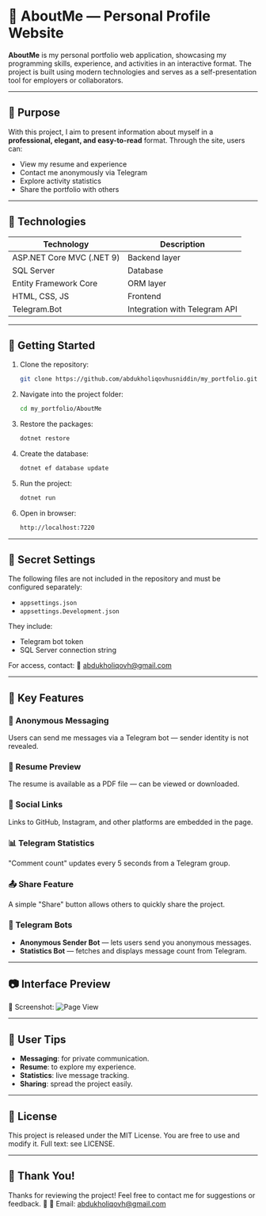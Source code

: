 # 🌟 AboutMe — Personal Profile Website

**AboutMe** is my personal portfolio web application, showcasing my programming skills, experience, and activities in an interactive format. The project is built using modern technologies and serves as a self-presentation tool for employers or collaborators.

---

## 🎯 Purpose

With this project, I aim to present information about myself in a **professional, elegant, and easy-to-read** format. Through the site, users can:

- View my resume and experience
- Contact me anonymously via Telegram
- Explore activity statistics
- Share the portfolio with others

---

## 🧰 Technologies

| Technology               | Description                        |
| ------------------------ | ---------------------------------- |
| ASP.NET Core MVC (.NET 9) | Backend layer                     |
| SQL Server               | Database                           |
| Entity Framework Core    | ORM layer                          |
| HTML, CSS, JS            | Frontend                           |
| Telegram.Bot             | Integration with Telegram API      |

---

## 🚀 Getting Started

1. Clone the repository:

   ```bash
   git clone https://github.com/abdukholiqovhusniddin/my_portfolio.git
   

2. Navigate into the project folder:

   ```bash
   cd my_portfolio/AboutMe
   ```

3. Restore the packages:

   ```bash
   dotnet restore
   ```

4. Create the database:

   ```bash
   dotnet ef database update
   ```

5. Run the project:

   ```bash
   dotnet run
   ```

6. Open in browser:

   ```bash
   http://localhost:7220
   ```

---

## 🔐 Secret Settings

The following files are not included in the repository and must be configured separately:

* `appsettings.json`
* `appsettings.Development.json`

They include:

* Telegram bot token
* SQL Server connection string

For access, contact:
📧 [abdukholiqovh@gmail.com](mailto:abdukholiqovh@gmail.com)

---

## 🧩 Key Features

### 📩 Anonymous Messaging

Users can send me messages via a Telegram bot — sender identity is not revealed.

### 📄 Resume Preview

The resume is available as a PDF file — can be viewed or downloaded.

### 🔗 Social Links

Links to GitHub, Instagram, and other platforms are embedded in the page.

### 📊 Telegram Statistics

"Comment count" updates every 5 seconds from a Telegram group.

### 📤 Share Feature

A simple "Share" button allows others to quickly share the project.

### 🤖 Telegram Bots

* **Anonymous Sender Bot** — lets users send you anonymous messages.
* **Statistics Bot** — fetches and displays message count from Telegram.

---

## 📷 Interface Preview

📸 Screenshot:
![Page View](https://github.com/abdukholiqovhusniddin/my_profil/blob/main/Screeshot.png)

---

## 💬 User Tips

* **Messaging**: for private communication.
* **Resume**: to explore my experience.
* **Statistics**: live message tracking.
* **Sharing**: spread the project easily.

---

## 📄 License

This project is released under the MIT License.
You are free to use and modify it.
Full text: see LICENSE.

---

## 🙏 Thank You!

Thanks for reviewing the project! Feel free to contact me for suggestions or feedback. 💙
📧 Email: [abdukholiqovh@gmail.com](mailto:abdukholiqovh@gmail.com)
